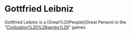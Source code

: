 # Gottfried Leibniz

Gottfried Leibniz is a [Great%20People](Great Person) in the "[Civilization%20%28series%29](Civilization)" games.